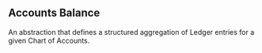 ## Accounts Balance
An abstraction that defines a structured aggregation of Ledger entries for a given Chart of Accounts. 
